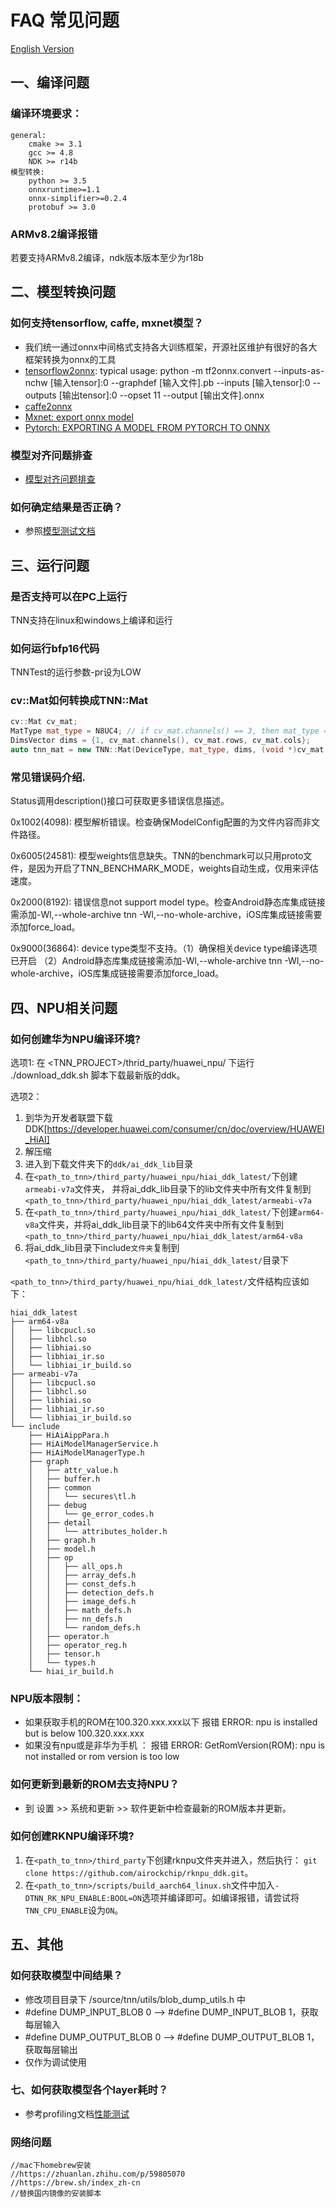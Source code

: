# FAQ 常见问题

[English Version](../en/faq_en.md)

## 一、编译问题

### 编译环境要求：
    general:  
        cmake >= 3.1  
        gcc >= 4.8  
        NDK >= r14b  
    模型转换:  
        python >= 3.5  
        onnxruntime>=1.1  
        onnx-simplifier>=0.2.4  
        protobuf >= 3.0  

### ARMv8.2编译报错
若要支持ARMv8.2编译，ndk版本版本至少为r18b  
        
## 二、模型转换问题

### 如何支持tensorflow, caffe, mxnet模型？
* 我们统一通过onnx中间格式支持各大训练框架，开源社区维护有很好的各大框架转换为onnx的工具  
* [tensorflow2onnx](https://github.com/onnx/tensorflow-onnx): typical usage: python -m tf2onnx.convert --inputs-as-nchw [输入tensor]:0   --graphdef [输入文件].pb  --inputs [输入tensor]:0  --outputs [输出tensor]:0  --opset 11 --output [输出文件].onnx  
* [caffe2onnx](./user/caffe2tnn.md)  
* [Mxnet: export onnx model](https://mxnet.apache.org/api/python/docs/tutorials/deploy/export/onnx.html)  
* [Pytorch: EXPORTING A MODEL FROM PYTORCH TO ONNX](https://pytorch.org/tutorials/advanced/super_resolution_with_onnxruntime.html) 

### 模型对齐问题排查
* [模型对齐问题排查](./model_align.md) 

### 如何确定结果是否正确？
* 参照[模型测试文档](./user/test.md)

## 三、运行问题

### 是否支持可以在PC上运行
TNN支持在linux和windows上编译和运行

### 如何运行bfp16代码
TNNTest的运行参数-pr设为LOW

### cv::Mat如何转换成TNN::Mat
```cpp
cv::Mat cv_mat;
MatType mat_type = N8UC4; // if cv_mat.channels() == 3, then mat_type = N8UC3.
DimsVector dims = {1, cv_mat.channels(), cv_mat.rows, cv_mat.cols};
auto tnn_mat = new TNN::Mat(DeviceType, mat_type, dims, (void *)cv_mat.ptr);
```

### 常见错误码介绍. 
Status调用description()接口可获取更多错误信息描述。

0x1002(4098): 模型解析错误。检查确保ModelConfig配置的为文件内容而非文件路径。  

0x6005(24581): 模型weights信息缺失。TNN的benchmark可以只用proto文件，是因为开启了TNN_BENCHMARK_MODE，weights自动生成，仅用来评估速度。  

0x2000(8192): 错误信息not support model type。检查Android静态库集成链接需添加-Wl,--whole-archive tnn -Wl,--no-whole-archive，iOS库集成链接需要添加force_load。  

0x9000(36864): device type类型不支持。（1）确保相关device type编译选项已开启 （2）Android静态库集成链接需添加-Wl,--whole-archive tnn -Wl,--no-whole-archive，iOS库集成链接需要添加force_load。  

##  四、NPU相关问题

### 如何创建华为NPU编译环境? 
选项1: 
  在 <TNN_PROJECT>/thrid_party/huawei_npu/ 下运行 ./download_ddk.sh 脚本下载最新版的ddk。
  

选项2：
1. 到华为开发者联盟下载DDK[https://developer.huawei.com/consumer/cn/doc/overview/HUAWEI_HiAI]
2. 解压缩
3. 进入到下载文件夹下的`ddk/ai_ddk_lib`目录
4. 在`<path_to_tnn>/third_party/huawei_npu/hiai_ddk_latest/`下创建`armeabi-v7a`文件夹， 并将ai_ddk_lib目录下的lib文件夹中所有文件复制到 `<path_to_tnn>/third_party/huawei_npu/hiai_ddk_latest/armeabi-v7a`
5. 在`<path_to_tnn>/third_party/huawei_npu/hiai_ddk_latest/`下创建`arm64-v8a`文件夹，并将ai_ddk_lib目录下的lib64文件夹中所有文件复制到 `<path_to_tnn>/third_party/huawei_npu/hiai_ddk_latest/arm64-v8a`
6. 将ai_ddk_lib目录下include`文件夹`复制到 `<path_to_tnn>/third_party/huawei_npu/hiai_ddk_latest/`目录下

`<path_to_tnn>/third_party/huawei_npu/hiai_ddk_latest/`文件结构应该如下：

```
hiai_ddk_latest
├── arm64-v8a 
│   ├── libcpucl.so 
│   ├── libhcl.so
│   ├── libhiai.so
│   ├── libhiai_ir.so
│   └── libhiai_ir_build.so
├── armeabi-v7a
│   ├── libcpucl.so
│   ├── libhcl.so
│   ├── libhiai.so
│   ├── libhiai_ir.so
│   └── libhiai_ir_build.so
└── include
    ├── HiAiAippPara.h
    ├── HiAiModelManagerService.h
    ├── HiAiModelManagerType.h
    ├── graph
    │   ├── attr_value.h
    │   ├── buffer.h
    │   ├── common
    │   │   └── secures\tl.h
    │   ├── debug
    │   │   └── ge_error_codes.h
    │   ├── detail
    │   │   └── attributes_holder.h
    │   ├── graph.h
    │   ├── model.h
    │   ├── op
    │   │   ├── all_ops.h
    │   │   ├── array_defs.h
    │   │   ├── const_defs.h
    │   │   ├── detection_defs.h
    │   │   ├── image_defs.h
    │   │   ├── math_defs.h
    │   │   ├── nn_defs.h
    │   │   └── random_defs.h
    │   ├── operator.h
    │   ├── operator_reg.h
    │   ├── tensor.h 
    │   └── types.h
    └── hiai_ir_build.h
```

### NPU版本限制：
* 如果获取手机的ROM在100.320.xxx.xxx以下
  报错
  ERROR: npu is installed but is below 100.320.xxx.xxx
* 如果没有npu或是非华为手机 ：
  报错 
  ERROR: GetRomVersion(ROM): npu is not installed or rom version is too low
  
### 如何更新到最新的ROM去支持NPU？ 
* 到 设置 >> 系统和更新 >> 软件更新中检查最新的ROM版本并更新。

### 如何创建RKNPU编译环境? 
1. 在`<path_to_tnn>/third_party`下创建rknpu文件夹并进入，然后执行： `git clone https://github.com/airockchip/rknpu_ddk.git`。
2. 在`<path_to_tnn>/scripts/build_aarch64_linux.sh`文件中加入`-DTNN_RK_NPU_ENABLE:BOOL=ON`选项并编译即可。如编译报错，请尝试将`TNN_CPU_ENABLE`设为`ON`。


## 五、其他
### 如何获取模型中间结果？
* 修改项目目录下 /source/tnn/utils/blob_dump_utils.h 中
*    \#define DUMP_INPUT_BLOB 0  --> #define DUMP_INPUT_BLOB 1，获取每层输入
*    \#define DUMP_OUTPUT_BLOB 0 --> #define DUMP_OUTPUT_BLOB 1，获取每层输出
* 仅作为调试使用

### 七、如何获取模型各个layer耗时？
* 参考profiling文档[性能测试](./development/profiling.md)

### 网络问题
```text
//mac下homebrew安装
//https://zhuanlan.zhihu.com/p/59805070
//https://brew.sh/index_zh-cn
//替换国内镜像的安装脚本
```

